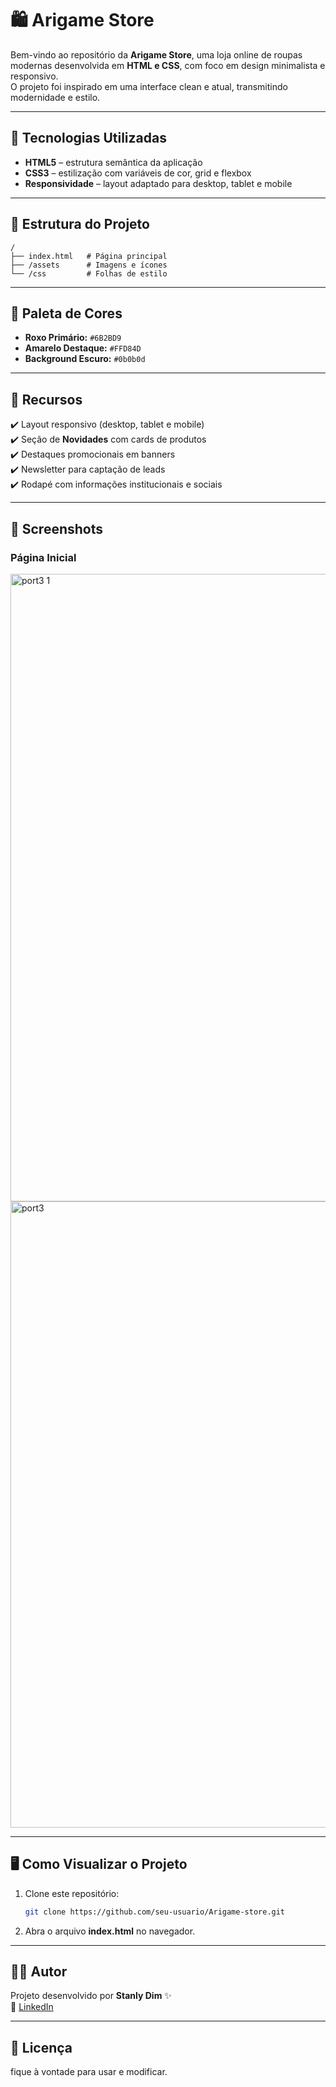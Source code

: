 
# 🛍️ Arigame Store

Bem-vindo ao repositório da **Arigame Store**, uma loja online de roupas modernas desenvolvida em **HTML e CSS**, com foco em design minimalista e responsivo.  
O projeto foi inspirado em uma interface clean e atual, transmitindo modernidade e estilo.

---

## 🚀 Tecnologias Utilizadas
- **HTML5** – estrutura semântica da aplicação
- **CSS3** – estilização com variáveis de cor, grid e flexbox
- **Responsividade** – layout adaptado para desktop, tablet e mobile

---

## 📂 Estrutura do Projeto
```
/
├── index.html   # Página principal
├── /assets      # Imagens e ícones
└── /css         # Folhas de estilo
```

---

## 🎨 Paleta de Cores
- **Roxo Primário:** `#6B2BD9`
- **Amarelo Destaque:** `#FFD84D`
- **Background Escuro:** `#0b0b0d`

---

## 📱 Recursos
✔️ Layout responsivo (desktop, tablet e mobile)  
✔️ Seção de **Novidades** com cards de produtos  
✔️ Destaques promocionais em banners  
✔️ Newsletter para captação de leads  
✔️ Rodapé com informações institucionais e sociais  

---

## 📸 Screenshots
### Página Inicial

<img width="1840" height="1004" alt="port3 1" src="https://github.com/user-attachments/assets/5c3d00a2-3307-4918-80da-72fba733d298" />
<img width="1838" height="1002" alt="port3" src="https://github.com/user-attachments/assets/d7ddc0b2-43a6-4650-9ed9-c1505f5edaa9" />


---

## 🖥️ Como Visualizar o Projeto
1. Clone este repositório:
   ```bash
   git clone https://github.com/seu-usuario/Arigame-store.git
   ```
2. Abra o arquivo **index.html** no navegador.

---

## 👨‍💻 Autor
Projeto desenvolvido por **Stanly Dim** ✨  
🔗 [LinkedIn](www.linkedin.com/in/stanly-dim)

---

## 📜 Licença
fique à vontade para usar e modificar.
